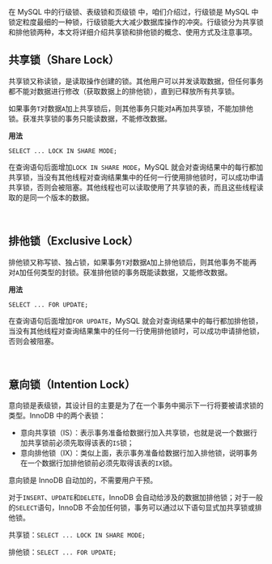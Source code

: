 在 MySQL 中的行级锁、表级锁和页级锁 中，咱们介绍过，行级锁是 MySQL 中锁定粒度最细的一种锁，行级锁能大大减少数据库操作的冲突。行级锁分为共享锁和排他锁两种，本文将详细介绍共享锁和排他锁的概念、使用方式及注意事项。



## 共享锁（Share Lock）

  

共享锁又称读锁，是读取操作创建的锁。其他用户可以并发读取数据，但任何事务都不能对数据进行修改（获取数据上的排他锁），直到已释放所有共享锁。

  

如果事务`T`对数据`A`加上共享锁后，则其他事务只能对`A`再加共享锁，不能加排他锁。获准共享锁的事务只能读数据，不能修改数据。

  

**用法**

  

`SELECT ... LOCK IN SHARE MODE;`

  

在查询语句后面增加`LOCK IN SHARE MODE`，MySQL 就会对查询结果中的每行都加共享锁，当没有其他线程对查询结果集中的任何一行使用排他锁时，可以成功申请共享锁，否则会被阻塞。其他线程也可以读取使用了共享锁的表，而且这些线程读取的是同一个版本的数据。

​    

## 排他锁（Exclusive Lock）

  排他锁又称写锁、独占锁，如果事务`T`对数据`A`加上排他锁后，则其他事务不能再对`A`加任何类型的封锁。获准排他锁的事务既能读数据，又能修改数据。

  

**用法**

  

`SELECT ... FOR UPDATE;`

  

在查询语句后面增加`FOR UPDATE`，MySQL 就会对查询结果中的每行都加排他锁，当没有其他线程对查询结果集中的任何一行使用排他锁时，可以成功申请排他锁，否则会被阻塞。

​    

## 意向锁（Intention Lock）

  意向锁是表级锁，其设计目的主要是为了在一个事务中揭示下一行将要被请求锁的类型。InnoDB 中的两个表锁：

  

- 意向共享锁（IS）：表示事务准备给数据行加入共享锁，也就是说一个数据行加共享锁前必须先取得该表的`IS`锁；
- 意向排他锁（IX）：类似上面，表示事务准备给数据行加入排他锁，说明事务在一个数据行加排他锁前必须先取得该表的`IX`锁。

  

意向锁是 InnoDB 自动加的，不需要用户干预。

  

对于`INSERT`、`UPDATE`和`DELETE`，InnoDB 会自动给涉及的数据加排他锁；对于一般的`SELECT`语句，InnoDB 不会加任何锁，事务可以通过以下语句显式加共享锁或排他锁。

  

共享锁：`SELECT ... LOCK IN SHARE MODE;`

  

排他锁：`SELECT ... FOR UPDATE;`